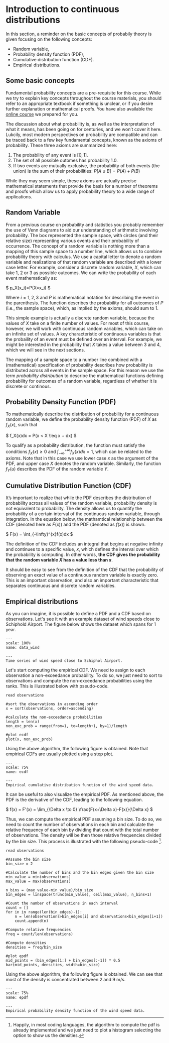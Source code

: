 
# Introduction to continuous distributions

In this section, a reminder on the basic concepts of probabily theory is given focusing on the following concepts:
- Random variable,
- Probability density function (PDF),
- Cumulative distribution function (CDF).
- Empirical distributions.

## Some basic concepts

Fundamental probability concepts are a pre-requisite for this course. While we try to explain key concepts throughout the course materials, you should refer to an appropriate textbook if something is unclear, or if you desire further explanation or mathematical proofs. You have also available the [online course](https://tudelft-citg.github.io/learn-probability/intro_in_toc.html) we prepared for you.

The discussion about what probability is, as well as the interpretation of what it means, has been going on for centuries, and we won’t cover it here. Lukcily, most modern perspectives on probability are compatible and can be traced back to a few key fundamental concepts, known as the axioms of probability. These three axioms are summarized here:
1. The probability of any event is $[0,1]$.
2. The set of all possible outomes has probability 1.0.
3. If two events are mutually exclusive, the probability of both events (the union) is the sum of their probabilities: $P[A \cup B]=P(A)+P(B)$

While they may seem simple, these axioms are actually precise mathematical statements that provide the basis for a number of theorems and proofs which allow us to apply probability theory to a wide range of applications.

## Random Variable

From a previous course on probability and statistics you probably remember the use of Venn diagrams to aid our understanding of arithmetic involving probability. The box represented the sample space, with circles (and their relative size) representing various events and their probability of occurrence. The concept of a random variable is nothing more than a mapping of this sample space to a number line, which allows us to combine probability theory with calculus. We use a capital letter to denote a random variable and realizations of that random variable are described with a lower case letter. For example, consider a discrete random variable, $X$, which can take 1, 2 or 3 as possible outcomes. We can write the probability of each event mathematically as:

$
p_X(x_i)=P(X=x_i)
$

Where $i = 1,2,3$ and $P$ is mathematical notation for describing the event in the parenthesis. The function describes the probability for all outcomes of $P$ (i.e., the sample space), which, as implied by the axioms, should sum to 1.

This simple example is actually a discrete random variable, because the values of $X$ take on a finite number of values. For most of this course, however, we will work with continuous random variables, which can take on an infinite set of values. A key characteristic of continuous variables is that the probaility of an event must be defined over an interval. For example, we might be interested in the probability that $X$ takes a value between 3 and 4, which we will see in the next sections.

The mapping of a sample space to a number line combined with a (mathematical) specification of probability describes how probability is distributed across all events in the sample space. For this reason we use the term *probability distribution* to describe the mathematical functions defining probability for outcomes of a random variable, regardless of whether it is discrete or continous.

## Probability Density Function (PDF)

To mathematically describe the distribution of probability for a continuous random variable, we define the probability density function (PDF) of $X$ as $f_X(x)$, such that

$
f_X(x)dx = P(x < X \leq x + dx)
$

To qualify as a probability distribution, the function must satisfy the conditions $f_X(x) \geq 0$ and $\int_{-\infty}^{+\infty}f_X(x)dx =1$, which can be related to the axioms. Note that in this case we use lower case $x$ as the argument of the PDF, and upper case $X$ denotes the random variable. Similarly, the function $f_Y(u)$ describes the PDF of the random variable $Y$.

## Cumulative Distribution Function (CDF)

It’s important to realize that while the PDF describes the distribution of probability across all values of the random variable, probability density is not equivalent to probability. The density allows us to quantify the probability of a certain interval of the continuous random variable, through integration. In the equation below, the mathamtical relationship between the CDF (denoted here as $F(x)$) and the PDF (denoted as $f(x)$) is shown.

$
F(x) = \int_{-\infty}^{x}f(x)dx
$

The definition of the CDF includes an integral that begins at negative infinity and continues to a specific value, $x$, which defines the interval over which the probability is computing. In other words, **the CDF gives the probability that the random variable 
$X$ has a value less than $x$**.

It should be easy to see from the definition of the CDF that the probability of observing an exact value of a continuous random variable is exactly zero. This is an important observation, and also an important characteristic that separates continuous and discrete random variables.

## Empirical distributions

As you can imagine, it is possible to define a PDF and a CDF based on observations. Let's see it with an example dataset of wind speeds close to Schiphold Airport. The figure below shows the dataset which spans for 1 year.


```{figure} /sandbox/1-7-continuous/figures/data_overview.png
---
scale: 100%
name: data_wind

---
Time series of wind speed close to Schiphol Airport.
```

Let's start computing the empirical CDF. We need to assign to each observation a non-exceedance probability. To do so, we just need to sort to observations and compute the non-exceedance probabilities using the ranks. This is illustrated below with pseudo-code.

    read observations

    #sort the observations in ascending order
    x = sort(observations, order=ascending)

    #calculate the non-exceedance probabilities
    length = len(x)
    non_exc_prob = range(from=1, to=length+1, by=1)/length

    #plot ecdf
    plot(x, non_exc_prob)

Using the above algorithm, the following figure is obtained. Note that empirical CDFs are usually plotted using a step plot.

```{figure} /sandbox/1-7-continuous/figures/ecdf_wind.png
---
scale: 75%
name: ecdf

---
Empirical cumulative distribution function of the wind speed data.
```

It can be useful to also visualize the empirical PDF. As mentioned above, the PDF is the derivative of the CDF, leading to the following equation.

$
f(x) = F'(x) = \lim_{\Delta x \to 0} \frac{F(x+\Delta x)-F(x)}{\Delta x}
$

Thus, we can compute the empirical PDF assuming a bin size. To do so, we need to count the number of observations in each bin and calculate the relative frequency of each bin by dividing that count with the total number of observations. The density will be then those relative frequencies divided by the bin size. This process is illustrated with the following pseudo-code [^density].


    read observations

    #Assume the bin size
    bin_size = 2

    #Calculate the number of bins and the bin edges given the bin size
    min_value = min(observations)
    max_value = max(observations)

    n_bins = (max_value-min_value)/bin_size 
    bin_edges = linspace(trunc(min_value), ceil(max_value), n_bins+1)

    #Count the number of observations in each interval
    count = []
    for in in range(len(bin_edges)-1):
        n = len(observations>bin_edges[i] and observations<bin_edges[i+1])
        count.append(n)

    #Compute relative frequencies
    freq = count/len(observations)

    #Compute densities
    densities = freq/bin_size

    #plot epdf
    mid_points = (bin_edges[1:] + bin_edges[:-1]) * 0.5
    bar(mid_points, densities, width=bin_size)

Using the above algorithm, the following figure is obtained. We can see that most of the density is concentrated between 2 and 9 m/s.

```{figure} /sandbox/1-7-continuous/figures/epdf_wind.png
---
scale: 75%
name: epdf

---
Empirical probability density function of the wind speed data.
```

[^density]: Happily, in most coding languages, the algorithm to compute the pdf is already implemented and we just need to plot a histogram selecting the option to show us the densities.